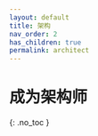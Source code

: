 ```yaml
---
layout: default
title: 架构
nav_order: 2
has_children: true
permalink: architect
---
```


# 成为架构师
{: .no_toc }

